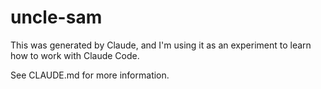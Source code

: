 # uncle-sam

This was generated by Claude, and I'm using it as an experiment to learn how to work with Claude Code.

See CLAUDE.md for more information.